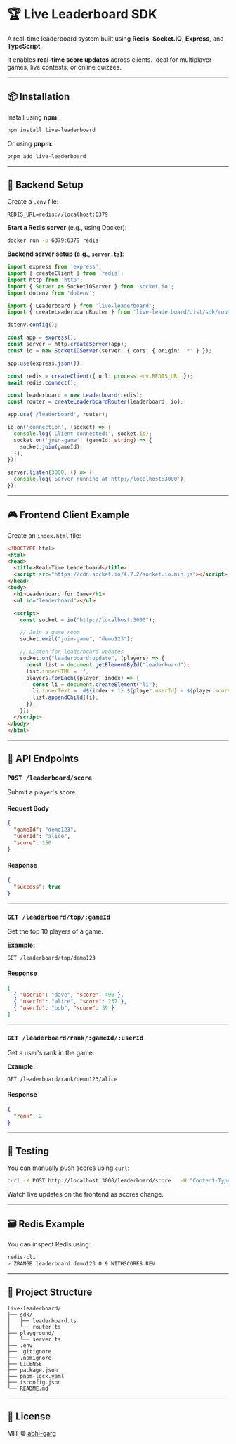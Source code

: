 # 🏆 Live Leaderboard SDK

A real-time leaderboard system built using **Redis**, **Socket.IO**, **Express**, and **TypeScript**.

It enables **real-time score updates** across clients. Ideal for multiplayer games, live contests, or online quizzes.

---

## 📦 Installation

Install using **npm**:

```bash
npm install live-leaderboard
```

Or using **pnpm**:

```bash
pnpm add live-leaderboard
```

---

## 🚀 Backend Setup

Create a `.env` file:

```env
REDIS_URL=redis://localhost:6379
```

**Start a Redis server** (e.g., using Docker):

```bash
docker run -p 6379:6379 redis
```

**Backend server setup (e.g., `server.ts`)**:

```ts
import express from 'express';
import { createClient } from 'redis';
import http from 'http';
import { Server as SocketIOServer } from 'socket.io';
import dotenv from 'dotenv';

import { Leaderboard } from 'live-leaderboard';
import { createLeaderboardRouter } from 'live-leaderboard/dist/sdk/router';

dotenv.config();

const app = express();
const server = http.createServer(app);
const io = new SocketIOServer(server, { cors: { origin: '*' } });

app.use(express.json());

const redis = createClient({ url: process.env.REDIS_URL });
await redis.connect();

const leaderboard = new Leaderboard(redis);
const router = createLeaderboardRouter(leaderboard, io);

app.use('/leaderboard', router);

io.on('connection', (socket) => {
  console.log('Client connected:', socket.id);
  socket.on('join-game', (gameId: string) => {
    socket.join(gameId);
  });
});

server.listen(3000, () => {
  console.log('Server running at http://localhost:3000');
});
```

---

## 🎮 Frontend Client Example

Create an `index.html` file:

```html
<!DOCTYPE html>
<html>
<head>
  <title>Real-Time Leaderboard</title>
  <script src="https://cdn.socket.io/4.7.2/socket.io.min.js"></script>
</head>
<body>
  <h1>Leaderboard for Game</h1>
  <ul id="leaderboard"></ul>

  <script>
    const socket = io("http://localhost:3000");

    // Join a game room
    socket.emit("join-game", "demo123");

    // Listen for leaderboard updates
    socket.on("leaderboard:update", (players) => {
      const list = document.getElementById("leaderboard");
      list.innerHTML = '';
      players.forEach((player, index) => {
        const li = document.createElement("li");
        li.innerText = `#${index + 1} ${player.userId} - ${player.score}`;
        list.appendChild(li);
      });
    });
  </script>
</body>
</html>
```

---

## 📡 API Endpoints

### `POST /leaderboard/score`

Submit a player's score.

#### Request Body

```json
{
  "gameId": "demo123",
  "userId": "alice",
  "score": 150
}
```

#### Response

```json
{
  "success": true
}
```

---

### `GET /leaderboard/top/:gameId`

Get the top 10 players of a game.

**Example:**

```
GET /leaderboard/top/demo123
```

#### Response

```json
[
  { "userId": "dave", "score": 490 },
  { "userId": "alice", "score": 237 },
  { "userId": "bob", "score": 39 }
]
```

---

### `GET /leaderboard/rank/:gameId/:userId`

Get a user's rank in the game.

**Example:**

```
GET /leaderboard/rank/demo123/alice
```

#### Response

```json
{
  "rank": 2
}
```

---

## 🧪 Testing

You can manually push scores using `curl`:

```bash
curl -X POST http://localhost:3000/leaderboard/score   -H "Content-Type: application/json"   -d '{"gameId":"demo123", "userId":"charlie", "score":300}'
```

Watch live updates on the frontend as scores change.

---

## 🗃 Redis Example

You can inspect Redis using:

```bash
redis-cli
> ZRANGE leaderboard:demo123 0 9 WITHSCORES REV
```

---

## 📁 Project Structure

```
live-leaderboard/
├── sdk/
│   ├── leaderboard.ts
│   └── router.ts
├── playground/
│   └── server.ts
├── .env
├── .gitignore
├── .npmignore
├── LICENSE
├── package.json
├── pnpm-lock.yaml
├── tsconfig.json
└── README.md

```

---

## 📝 License

MIT © [abhi-garg](https://www.npmjs.com/~abhi-garg)
